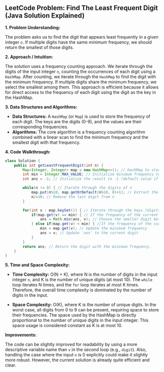 ## LeetCode Problem: Find The Least Frequent Digit (Java Solution Explained)

**1. Problem Understanding:**

The problem asks us to find the digit that appears least frequently in a given integer `n`. If multiple digits have the same minimum frequency, we should return the smallest of those digits.


**2. Approach / Intuition:**

The solution uses a frequency counting approach. We iterate through the digits of the input integer `n`, counting the occurrences of each digit using a `HashMap`.  After counting, we iterate through the `HashMap` to find the digit with the minimum frequency.  If multiple digits share the minimum frequency, we select the smallest among them. This approach is efficient because it allows for direct access to the frequency of each digit using the digit as the key in the HashMap.

**3. Data Structures and Algorithms:**

* **Data Structures:**  A `HashMap` (or `Map`) is used to store the frequency of each digit. The keys are the digits (0-9), and the values are their corresponding frequencies.
* **Algorithms:** The core algorithm is a frequency counting algorithm combined with a linear scan to find the minimum frequency and the smallest digit with that frequency.


**4. Code Walkthrough:**

```java
class Solution {
    public int getLeastFrequentDigit(int n) {
        Map<Integer, Integer> map = new HashMap<>(); // HashMap to store digit frequencies
        int min = Integer.MAX_VALUE; // Initialize minimum frequency to the maximum possible integer value
        int ans = -1; // Initialize the result to -1 (default value if n is 0)

        while(n != 0) { // Iterate through the digits of n
            map.put(n%10, map.getOrDefault(n%10, 0)+1); // Extract the last digit (n%10) and update its frequency in the map.
            n/=10; // Remove the last digit from n
        }

        for(int v : map.keySet()) { // Iterate through the keys (digits) of the HashMap
            if(map.get(v) == min) { // If the frequency of the current digit is equal to the minimum frequency
                ans = Math.min(ans, v); // Choose the smaller digit between the current 'ans' and the current digit 'v'.
            } else if(map.get(v) < min) { //If the frequency of the current digit is less than the minimum frequency
                min = map.get(v); // Update the minimum frequency
                ans = v; // Update 'ans' to the current digit
            }
        }
        return ans; // Return the digit with the minimum frequency.
    }
}
```

**5. Time and Space Complexity:**

* **Time Complexity:** O(N + K), where N is the number of digits in the input integer `n`, and K is the number of unique digits (at most 10). The `while` loop iterates N times, and the `for` loop iterates at most K times. Therefore, the overall time complexity is dominated by the number of digits in the input.

* **Space Complexity:** O(K), where K is the number of unique digits. In the worst case, all digits from 0 to 9 can be present, requiring space to store their frequencies.  The space used by the HashMap is directly proportional to the number of unique digits in the input integer.  This space usage is considered constant as K is at most 10.


**Improvements:**

The code can be slightly improved for readability by using a more descriptive variable name than `v` in the second loop (e.g., `digit`).  Also, handling the case where the input `n` is 0 explicitly could make it slightly more robust.  However, the current solution is already quite efficient and clear.
